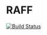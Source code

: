 # RAFF
[![Build Status](https://travis-ci.org/lmesz/RAFF.svg?branch=WIP)](https://travis-ci.org/lmesz/RAFF)
